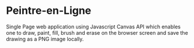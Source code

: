 # Peintre-en-Ligne
Single Page web application using Javascript Canvas API which enables one to draw, paint, fill, brush and erase on the browser screen and save the drawing as a PNG image locally.
